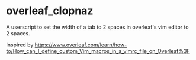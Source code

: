 # overleaf_clopnaz
A userscript to set the width of a tab to 2 spaces in overleaf's vim editor to 2 spaces. 

Inspired by https://www.overleaf.com/learn/how-to/How_can_I_define_custom_Vim_macros_in_a_vimrc_file_on_Overleaf%3F
